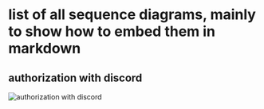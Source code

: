 # list of all sequence diagrams, mainly to show how to embed them in markdown

## authorization with discord
![authorization with discord](http://www.plantuml.com/plantuml/proxy?cache=no&src=https://raw.githubusercontent.com//rhenenrpg/rhenenrpg.github.io/edit/main/uml/sd-login-oauth-discord.iuml)
